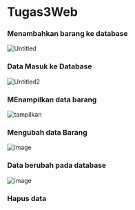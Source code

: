 # Tugas3Web
### Menambahkan barang ke database
![Untitled](https://github.com/riosaputra17/Tugas3Web/assets/92787567/7b3967f1-5c0e-4de7-a243-73f438364699)
<br>
### Data Masuk ke Database
![Untitled2](https://github.com/riosaputra17/Tugas3Web/assets/92787567/b5a59e1a-78fe-4186-9176-f7ca83f43b6e)
<br>
### MEnampilkan data barang
![tampilkan](https://github.com/riosaputra17/Tugas3Web/assets/92787567/1509851f-3e4a-4887-96f0-7fc8966efba2)
<br>
### Mengubah data Barang
![image](https://github.com/riosaputra17/Tugas3Web/assets/92787567/c136ee51-eb8a-4d68-90cc-cfe8a7f2fb99)
<br>
### Data berubah pada database
![image](https://github.com/riosaputra17/Tugas3Web/assets/92787567/68b8a01b-237b-4196-b414-63ce13d94d27)
<br>
### Hapus data
